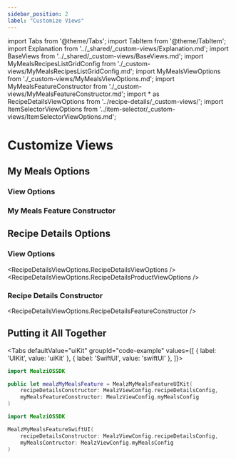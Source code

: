 ```yaml
---
sidebar_position: 2
label: "Customize Views"
---
```


import Tabs from '@theme/Tabs';
import TabItem from '@theme/TabItem';
import Explanation from '../_shared/_custom-views/Explanation.md';
import BaseViews from '../_shared/_custom-views/BaseViews.md';
import MyMealsRecipesListGridConfig from './_custom-views/MyMealsRecipesListGridConfig.md';
import MyMealsViewOptions from './_custom-views/MyMealsViewOptions.md';
import MyMealsFeatureConstructor from './_custom-views/MyMealsFeatureConstructor.md';
import * as RecipeDetailsViewOptions from '../recipe-details/_custom-views/';
import ItemSelectorViewOptions from '../item-selector/_custom-views/ItemSelectorViewOptions.md';

# Customize Views

<Explanation />
<BaseViews />

## My Meals Options

### View Options

<MyMealsViewOptions />
<MyMealsRecipesListGridConfig />

### My Meals Feature Constructor

<MyMealsFeatureConstructor />

## Recipe Details Options

### View Options

<RecipeDetailsViewOptions.RecipeDetailsViewOptions />
<RecipeDetailsViewOptions.RecipeDetailsProductViewOptions />
<ItemSelectorViewOptions />

### Recipe Details Constructor

<RecipeDetailsViewOptions.RecipeDetailsFeatureConstructor />

## Putting it All Together

<Tabs
defaultValue="uiKit"
groupId="code-example"
values={[
{ label: 'UIKit', value: 'uiKit' },
{ label: 'SwiftUI', value: 'swiftUI' },
]}>

<TabItem value="uiKit">

```swift
import MealziOSSDK

public let mealzMyMealsFeature = MealzMyMealsFeatureUIKit(
    recipeDetailsConstructor: MealzViewConfig.recipeDetailsConfig,
    myMealsFeatureConstructor: MealzViewConfig.myMealsConfig
)
```
</TabItem>
<TabItem value="swiftUI">

```swift
import MealziOSSDK

MealzMyMealsFeatureSwiftUI(
    recipeDetailsConstructor: MealzViewConfig.recipeDetailsConfig,
    myMealsContructor: MealzViewConfig.myMealsConfig
)
```
</TabItem>
</Tabs>